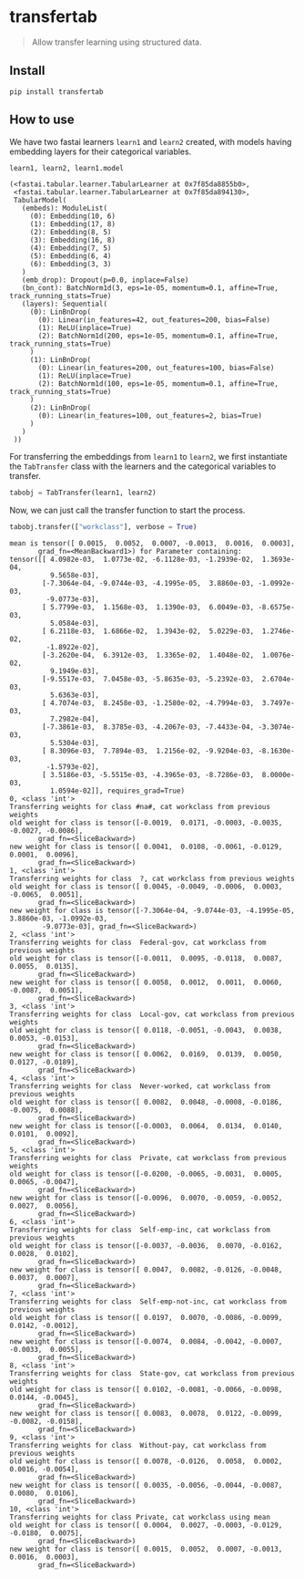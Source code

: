 # transfertab
> Allow transfer learning using structured data.


## Install

`pip install transfertab`

## How to use

We have two fastai learners `learn1` and `learn2`  created, with models having embedding layers for their categorical variables.

```python
learn1, learn2, learn1.model
```




    (<fastai.tabular.learner.TabularLearner at 0x7f85da8855b0>,
     <fastai.tabular.learner.TabularLearner at 0x7f85da894130>,
     TabularModel(
       (embeds): ModuleList(
         (0): Embedding(10, 6)
         (1): Embedding(17, 8)
         (2): Embedding(8, 5)
         (3): Embedding(16, 8)
         (4): Embedding(7, 5)
         (5): Embedding(6, 4)
         (6): Embedding(3, 3)
       )
       (emb_drop): Dropout(p=0.0, inplace=False)
       (bn_cont): BatchNorm1d(3, eps=1e-05, momentum=0.1, affine=True, track_running_stats=True)
       (layers): Sequential(
         (0): LinBnDrop(
           (0): Linear(in_features=42, out_features=200, bias=False)
           (1): ReLU(inplace=True)
           (2): BatchNorm1d(200, eps=1e-05, momentum=0.1, affine=True, track_running_stats=True)
         )
         (1): LinBnDrop(
           (0): Linear(in_features=200, out_features=100, bias=False)
           (1): ReLU(inplace=True)
           (2): BatchNorm1d(100, eps=1e-05, momentum=0.1, affine=True, track_running_stats=True)
         )
         (2): LinBnDrop(
           (0): Linear(in_features=100, out_features=2, bias=True)
         )
       )
     ))



For transferring the embeddings from `learn1` to `learn2`, we first instantiate the `TabTransfer` class with the learners and the categorical variables to transfer.

```python
tabobj = TabTransfer(learn1, learn2)
```

Now, we can just call the transfer function to start the process.

```python
tabobj.transfer(["workclass"], verbose = True)
```

    mean is tensor([ 0.0015,  0.0052,  0.0007, -0.0013,  0.0016,  0.0003],
           grad_fn=<MeanBackward1>) for Parameter containing:
    tensor([[ 4.0982e-03,  1.0773e-02, -6.1128e-03, -1.2939e-02,  1.3693e-04,
              9.5658e-03],
            [-7.3064e-04, -9.0744e-03, -4.1995e-05,  3.8860e-03, -1.0992e-03,
             -9.0773e-03],
            [ 5.7799e-03,  1.1568e-03,  1.1390e-03,  6.0049e-03, -8.6575e-03,
              5.0584e-03],
            [ 6.2118e-03,  1.6866e-02,  1.3943e-02,  5.0229e-03,  1.2746e-02,
             -1.8922e-02],
            [-3.2620e-04,  6.3912e-03,  1.3365e-02,  1.4048e-02,  1.0076e-02,
              9.1949e-03],
            [-9.5517e-03,  7.0458e-03, -5.8635e-03, -5.2392e-03,  2.6704e-03,
              5.6363e-03],
            [ 4.7074e-03,  8.2458e-03, -1.2580e-02, -4.7994e-03,  3.7497e-03,
              7.2982e-04],
            [-7.3861e-03,  8.3785e-03, -4.2067e-03, -7.4433e-04, -3.3074e-03,
              5.5304e-03],
            [ 8.3096e-03,  7.7894e-03,  1.2156e-02, -9.9204e-03, -8.1630e-03,
             -1.5793e-02],
            [ 3.5186e-03, -5.5515e-03, -4.3965e-03, -8.7286e-03,  8.0000e-03,
              1.0594e-02]], requires_grad=True)
    0, <class 'int'>
    Transferring weights for class #na#, cat workclass from previous weights
    old weight for class is tensor([-0.0019,  0.0171, -0.0003, -0.0035, -0.0027, -0.0086],
           grad_fn=<SliceBackward>)
    new weight for class is tensor([ 0.0041,  0.0108, -0.0061, -0.0129,  0.0001,  0.0096],
           grad_fn=<SliceBackward>)
    1, <class 'int'>
    Transferring weights for class  ?, cat workclass from previous weights
    old weight for class is tensor([ 0.0045, -0.0049, -0.0006,  0.0003, -0.0065,  0.0051],
           grad_fn=<SliceBackward>)
    new weight for class is tensor([-7.3064e-04, -9.0744e-03, -4.1995e-05,  3.8860e-03, -1.0992e-03,
            -9.0773e-03], grad_fn=<SliceBackward>)
    2, <class 'int'>
    Transferring weights for class  Federal-gov, cat workclass from previous weights
    old weight for class is tensor([-0.0011,  0.0095, -0.0118,  0.0087,  0.0055,  0.0135],
           grad_fn=<SliceBackward>)
    new weight for class is tensor([ 0.0058,  0.0012,  0.0011,  0.0060, -0.0087,  0.0051],
           grad_fn=<SliceBackward>)
    3, <class 'int'>
    Transferring weights for class  Local-gov, cat workclass from previous weights
    old weight for class is tensor([ 0.0118, -0.0051, -0.0043,  0.0038,  0.0053, -0.0153],
           grad_fn=<SliceBackward>)
    new weight for class is tensor([ 0.0062,  0.0169,  0.0139,  0.0050,  0.0127, -0.0189],
           grad_fn=<SliceBackward>)
    4, <class 'int'>
    Transferring weights for class  Never-worked, cat workclass from previous weights
    old weight for class is tensor([ 0.0082,  0.0048, -0.0008, -0.0186, -0.0075,  0.0088],
           grad_fn=<SliceBackward>)
    new weight for class is tensor([-0.0003,  0.0064,  0.0134,  0.0140,  0.0101,  0.0092],
           grad_fn=<SliceBackward>)
    5, <class 'int'>
    Transferring weights for class  Private, cat workclass from previous weights
    old weight for class is tensor([-0.0200, -0.0065, -0.0031,  0.0005,  0.0065, -0.0047],
           grad_fn=<SliceBackward>)
    new weight for class is tensor([-0.0096,  0.0070, -0.0059, -0.0052,  0.0027,  0.0056],
           grad_fn=<SliceBackward>)
    6, <class 'int'>
    Transferring weights for class  Self-emp-inc, cat workclass from previous weights
    old weight for class is tensor([-0.0037, -0.0036,  0.0070, -0.0162,  0.0028,  0.0102],
           grad_fn=<SliceBackward>)
    new weight for class is tensor([ 0.0047,  0.0082, -0.0126, -0.0048,  0.0037,  0.0007],
           grad_fn=<SliceBackward>)
    7, <class 'int'>
    Transferring weights for class  Self-emp-not-inc, cat workclass from previous weights
    old weight for class is tensor([ 0.0197,  0.0070, -0.0086, -0.0099,  0.0142, -0.0012],
           grad_fn=<SliceBackward>)
    new weight for class is tensor([-0.0074,  0.0084, -0.0042, -0.0007, -0.0033,  0.0055],
           grad_fn=<SliceBackward>)
    8, <class 'int'>
    Transferring weights for class  State-gov, cat workclass from previous weights
    old weight for class is tensor([ 0.0102, -0.0081, -0.0066, -0.0098,  0.0144, -0.0045],
           grad_fn=<SliceBackward>)
    new weight for class is tensor([ 0.0083,  0.0078,  0.0122, -0.0099, -0.0082, -0.0158],
           grad_fn=<SliceBackward>)
    9, <class 'int'>
    Transferring weights for class  Without-pay, cat workclass from previous weights
    old weight for class is tensor([ 0.0078, -0.0126,  0.0058,  0.0002,  0.0016, -0.0054],
           grad_fn=<SliceBackward>)
    new weight for class is tensor([ 0.0035, -0.0056, -0.0044, -0.0087,  0.0080,  0.0106],
           grad_fn=<SliceBackward>)
    10, <class 'int'>
    Transferring weights for class Private, cat workclass using mean
    old weight for class is tensor([ 0.0004,  0.0027, -0.0003, -0.0129, -0.0180,  0.0075],
           grad_fn=<SliceBackward>)
    new weight for class is tensor([ 0.0015,  0.0052,  0.0007, -0.0013,  0.0016,  0.0003],
           grad_fn=<SliceBackward>)

